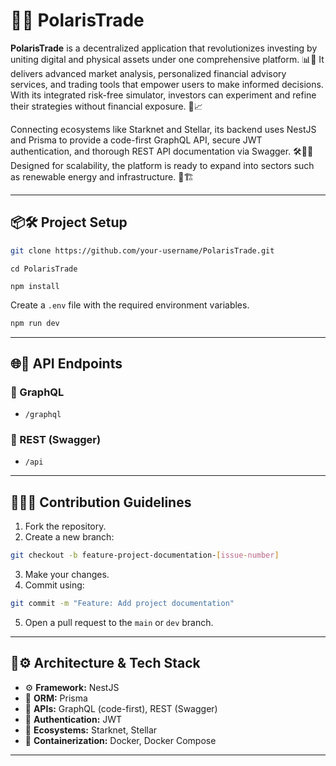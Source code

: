 # 🚀🌌 PolarisTrade

**PolarisTrade** is a decentralized application that revolutionizes investing by uniting digital and physical assets under one comprehensive platform. 📊🔗 It delivers advanced market analysis, personalized financial advisory services, and trading tools that empower users to make informed decisions. With its integrated risk-free simulator, investors can experiment and refine their strategies without financial exposure. 🧪📈

Connecting ecosystems like Starknet and Stellar, its backend uses NestJS and Prisma to provide a code-first GraphQL API, secure JWT authentication, and thorough REST API documentation via Swagger. 🛠️🔐📘 Designed for scalability, the platform is ready to expand into sectors such as renewable energy and infrastructure. 🌱🏗️

---

## 📦🛠️ Project Setup

```bash
git clone https://github.com/your-username/PolarisTrade.git

```
```
cd PolarisTrade
```
```
npm install
```

Create a `.env` file with the required environment variables.

```bash
npm run dev
```

---

## 🌐📡 API Endpoints

### 🧬 GraphQL

- `/graphql`

### 📘 REST (Swagger)

- `/api`

---

## 🤝👨‍💻 Contribution Guidelines

1. Fork the repository.
2. Create a new branch:

```bash
git checkout -b feature-project-documentation-[issue-number]
```

3. Make your changes.
4. Commit using:

```bash
git commit -m "Feature: Add project documentation"
```

5. Open a pull request to the `main` or `dev` branch.

---

## 🧱⚙️ Architecture & Tech Stack

- ⚙️ **Framework:** NestJS
- 🧬 **ORM:** Prisma
- 🔁 **APIs:** GraphQL (code-first), REST (Swagger)
- 🔐 **Authentication:** JWT
- 🌉 **Ecosystems:** Starknet, Stellar
- 🐳 **Containerization:** Docker, Docker Compose

---
